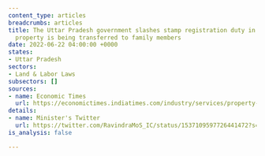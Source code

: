 ```yaml
---
content_type: articles
breadcrumbs: articles
title: The Uttar Pradesh government slashes stamp registration duty in instances where
  property is being transferred to family members
date: 2022-06-22 04:00:00 +0000
states:
- Uttar Pradesh
sectors:
- Land & Labor Laws
subsectors: []
sources:
- name: Economic Times
  url: https://economictimes.indiatimes.com/industry/services/property-/-cstruction/uttar-pradesh-govt-waives-stamp-duty-if-property-transferred-within-family/articleshow/92244467.cms
details:
- name: Minister's Twitter
  url: https://twitter.com/RavindraMoS_IC/status/1537109597726441472?s=20&t=GfggvDvxeqjzlFeoN0wHYA
is_analysis: false

---
```

